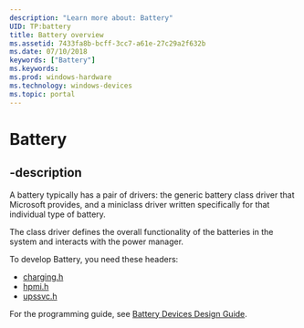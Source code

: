 ```yaml
---
description: "Learn more about: Battery"
UID: TP:battery
title: Battery overview
ms.assetid: 7433fa8b-bcff-3cc7-a61e-27c29a2f632b
ms.date: 07/10/2018
keywords: ["Battery"]
ms.keywords: 
ms.prod: windows-hardware
ms.technology: windows-devices
ms.topic: portal
---
```


# Battery

## -description

A battery typically has a pair of drivers: the generic battery class driver that Microsoft provides, and a miniclass driver written specifically for that individual type of battery.

The class driver defines the overall functionality of the batteries in the system and interacts with the power manager.

To develop Battery, you need these headers:

 * [charging.h](../charging/index.md)
 * [hpmi.h](../hpmi/index.md)
 * [upssvc.h](../upssvc/index.md)

For the programming guide, see [Battery Devices Design Guide](/windows-hardware/drivers/battery).
